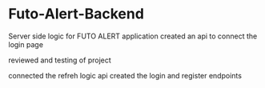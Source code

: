 # Futo-Alert-Backend
Server side logic for FUTO ALERT application
created an api to connect the login page

reviewed and testing of project

connected the refreh logic api
created the login and register endpoints

